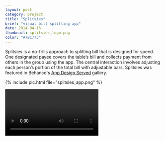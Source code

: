 ```yaml
---
layout: post
category: project
title: "Splitsies"
brief: "visual bill splitting app"
date: 2014-04-16
thumbnail: splitsies_logo.png
color: "#7BC773"
---
```


Splitsies is a no-frills approach to splitting bill that is designed for speed. One designated payee covers the table’s bill and collects payment from others in the group using the app. The central interaction involves adjusting each person’s portion of the total bill with adjustable bars. Splitsies was featured in Behance's <a href="https://www.appdesignserved.co/gallery/15747585/Splitsies" target="_blank" rel="noopener">App Design Served</a> gallery.

{% include pic.html file="splitsies_app.png" %}

<div class="embed-container">
  <video class="shadow" autoplay loop>
    <source src="/img/splitsies/splitsies_app.webm" type="video/webm">
  </video>
</div>
